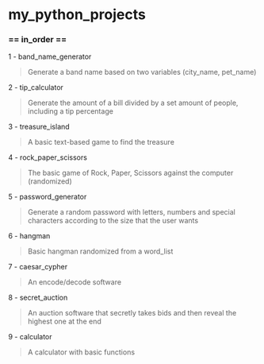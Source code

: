 # my_python_projects
### == in_order ==


1 - band_name_generator <br />
> Generate a band name based on two variables (city_name, pet_name) <br />

2 - tip_calculator <br />
> Generate the amount of a bill divided by a set amount of people, including a tip percentage <br />

3 - treasure_island <br />
> A basic text-based game to find the treasure <br />

4 - rock_paper_scissors <br />
> The basic game of Rock, Paper, Scissors against the computer (randomized) <br />

5 - password_generator <br />
> Generate a random password with letters, numbers and special characters according to the size that the user wants <br />

6 - hangman <br />
> Basic hangman randomized from a word_list <br />

7 - caesar_cypher <br />
> An encode/decode software <br />

8 - secret_auction <br />
> An auction software that secretly takes bids and then reveal the highest one at the end <br />

9 - calculator <br />
> A calculator with basic functions <br />

